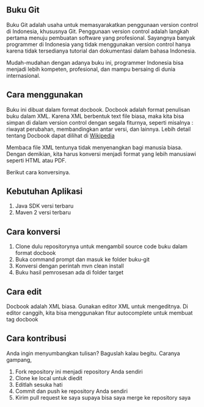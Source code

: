 Buku Git
--------

Buku Git adalah usaha untuk memasyarakatkan penggunaan version control di Indonesia, khususnya Git.
Penggunaan version control adalah langkah pertama menuju pembuatan software yang profesional.
Sayangnya banyak programmer di Indonesia yang tidak menggunakan version control hanya karena tidak tersedianya tutorial dan dokumentasi dalam bahasa Indonesia.

Mudah-mudahan dengan adanya buku ini, programmer Indonesia bisa menjadi lebih kompeten, profesional, dan mampu bersaing di dunia internasional.


Cara menggunakan
----------------

Buku ini dibuat dalam format docbook.
Docbook adalah format penulisan buku dalam XML. Karena XML berbentuk text file biasa, maka kita bisa simpan di dalam version control dengan segala fiturnya, seperti misalnya : riwayat perubahan, membandingkan antar versi, dan lainnya. Lebih detail tentang Docbook dapat dilihat di [Wikipedia](http://en.wikipedia.org/wiki/DocBook "Docbook di Wikipedia")

Membaca file XML tentunya tidak menyenangkan bagi manusia biasa. Dengan demikian, kita harus konversi menjadi format yang lebih manusiawi seperti HTML atau PDF.

Berikut cara konversinya.

Kebutuhan Aplikasi
------------------
1. Java SDK versi terbaru
2. Maven 2 versi terbaru

Cara konversi
-------------
1. Clone dulu repositorynya untuk mengambil source code buku dalam format docbook
2. Buka command prompt dan masuk ke folder buku-git
3. Konversi dengan perintah mvn clean install
4. Buku hasil pemrosesan ada di folder target

Cara edit
---------
Docbook adalah XML biasa. Gunakan editor XML untuk mengeditnya. Di editor canggih, kita bisa menggunakan fitur autocomplete untuk membuat tag docbook

Cara kontribusi
---------------
Anda ingin menyumbangkan tulisan? Baguslah kalau begitu.
Caranya gampang,

1. Fork repository ini menjadi repository Anda sendiri
2. Clone ke local untuk diedit
3. Editlah sesuka hati
4. Commit dan push ke repository Anda sendiri
5. Kirim pull request ke saya supaya bisa saya merge ke repository saya

